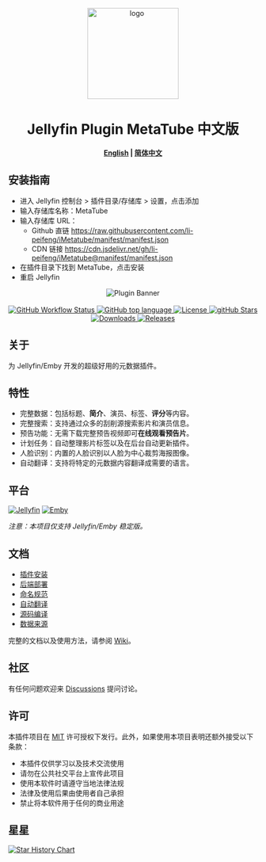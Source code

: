 <p align="center"><a href="https://peifeng.li"><img width="184px" alt="logo" src="https://cdn.jsdelivr.net/gh/li-peifeng/static/logo.png"/></a></p>
<h1 align="center">Jellyfin Plugin MetaTube 中文版</h1>
<p align="center"><b><a href="README_EN.md">English</a> | <a href="README.md">简体中文</a></b></p>

## 安装指南
- 进入 Jellyfin 控制台 > 插件目录/存储库 > 设置，点击添加
- 输入存储库名称：MetaTube
- 输入存储库 URL：
  - Github 直链 https://raw.githubusercontent.com/li-peifeng/iMetatube/manifest/manifest.json
  - CDN 链接 https://cdn.jsdelivr.net/gh/li-peifeng/iMetatube@manifest/manifest.json
- 在插件目录下找到 MetaTube，点击安装
- 重启 Jellyfin

<p align="center">
<img alt="Plugin Banner" src="https://cdn.jsdelivr.net/gh/li-peifeng/iMetatube/Jellyfin.Plugin.MetaTube/thumb.png"/>
<br/>
<br/>

<a href="https://github.com/metatube-community/jellyfin-plugin-metatube/actions">
<img alt="GitHub Workflow Status" src="https://img.shields.io/github/actions/workflow/status/metatube-community/jellyfin-plugin-metatube/dotnetcore.yml?branch=main&logo=github">
</a>
<a href="https://github.com/metatube-community/jellyfin-plugin-metatube/search?l=c%23">
<img alt="GitHub top language" src="https://img.shields.io/github/languages/top/metatube-community/jellyfin-plugin-metatube?color=%23239120&label=.NET&logo=csharp">
</a>
<a href="https://github.com/metatube-community/jellyfin-plugin-metatube/blob/main/LICENSE">
<img alt="License" src="https://img.shields.io/github/license/metatube-community/jellyfin-plugin-metatube">
</a>
<a href="https://github.com/metatube-community/jellyfin-plugin-metatube">
<img alt="gitHub Stars" src="https://img.shields.io/github/stars/metatube-community/jellyfin-plugin-metatube?style=flat">
</a>
<a href="https://github.com/metatube-community/jellyfin-plugin-metatube">
<img alt="Downloads" src="https://img.shields.io/github/downloads/metatube-community/jellyfin-plugin-metatube/total">
</a>
<a href="https://github.com/metatube-community/jellyfin-plugin-metatube/releases">
<img alt="Releases" src="https://img.shields.io/github/v/release/metatube-community/jellyfin-plugin-metatube?include_prereleases&logo=smartthings">
</a>
</p>

## 关于

为 Jellyfin/Emby 开发的超级好用的元数据插件。

## 特性

- 完整数据：包括标题、**简介**、演员、标签、**评分**等内容。
- 完整搜索：支持通过众多的刮削源搜索影片和演员信息。
- 预告功能：无需下载完整预告视频即可**在线观看预告片**。
- 计划任务：自动整理影片标签以及在后台自动更新插件。
- 人脸识别：内置的人脸识别以人脸为中心裁剪海报图像。
- 自动翻译：支持将特定的元数据内容翻译成需要的语言。

## 平台

[![Jellyfin](https://img.shields.io/static/v1?color=%2300A4DC&style=for-the-badge&label=Jellyfin&logo=jellyfin&message=10.9.x)](https://jellyfin.org/)
[![Emby](https://img.shields.io/static/v1?color=%2352B54B&style=for-the-badge&label=Emby&logo=emby&message=4.8.x)](https://emby.media/)

_注意：本项目仅支持 Jellyfin/Emby 稳定版。_

## 文档

- [插件安装](https://metatube-community.github.io/wiki/plugin-installation/)
- [后端部署](https://metatube-community.github.io/wiki/server-deployment/)
- [命名规范](https://metatube-community.github.io/wiki/naming-rules/)
- [自动翻译](https://metatube-community.github.io/wiki/auto-translation/)
- [源码编译](https://metatube-community.github.io/wiki/build-from-source/)
- [数据来源](https://metatube-community.github.io/wiki/metadata-providers/)

完整的文档以及使用方法，请参阅 [Wiki](https://metatube-community.github.io/wiki/)。

## 社区

有任何问题欢迎来 [Discussions](https://github.com/metatube-community/jellyfin-plugin-metatube/discussions) 提问讨论。

## 许可

本插件项目在 [MIT](https://github.com/metatube-community/jellyfin-plugin-metatube/blob/main/LICENSE) 许可授权下发行。此外，如果使用本项目表明还额外接受以下条款：

- 本插件仅供学习以及技术交流使用
- 请勿在公共社交平台上宣传此项目
- 使用本软件时请遵守当地法律法规
- 法律及使用后果由使用者自己承担
- 禁止将本软件用于任何的商业用途

## 星星

[![Star History Chart](https://api.star-history.com/svg?repos=metatube-community/jellyfin-plugin-metatube&type=Date)](https://star-history.com/#metatube-community/jellyfin-plugin-metatube&Date)
